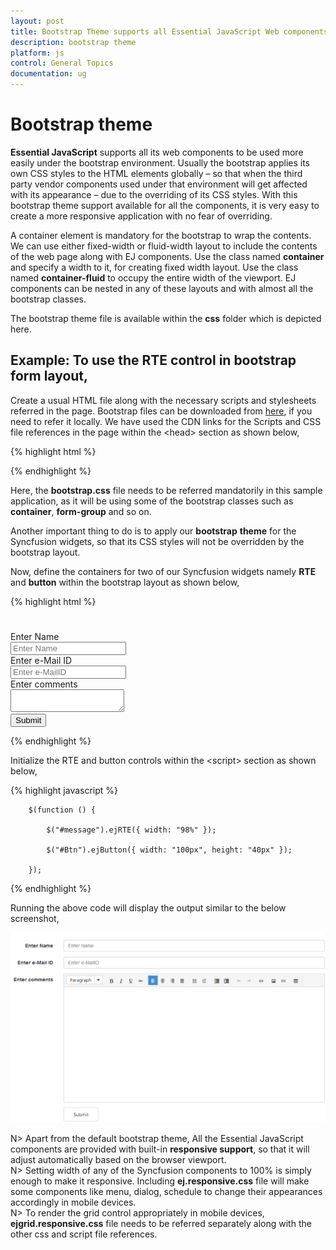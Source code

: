 ```yaml
---
layout: post
title: Bootstrap Theme supports all Essential JavaScript Web components
description: bootstrap theme
platform: js
control: General Topics
documentation: ug
---
```


# Bootstrap theme

**Essential JavaScript** supports all its web components to be used more easily under the bootstrap environment. Usually the bootstrap applies its own CSS styles to the HTML elements globally – so that when the third party vendor components used under that environment will get affected with its appearance – due to the overriding of its CSS styles. With this bootstrap theme support available for all the components, it is very easy to create a more responsive application with no fear of overriding.

A container element is mandatory for the bootstrap to wrap the contents. We can use either fixed-width or fluid-width layout to include the contents of the web page along with EJ components. Use the class named **container** and specify a width to it, for creating fixed width layout. Use the class named **container-fluid** to occupy the entire width of the viewport. EJ components can be nested in any of these layouts and with almost all the bootstrap classes.

The bootstrap theme file is available within the **css** folder which is depicted here. 

## Example: To use the RTE control in bootstrap form layout, 

Create a usual HTML file along with the necessary scripts and stylesheets referred in the page. Bootstrap files can be downloaded from [here](http://getbootstrap.com/getting-started/), if you need to refer it locally. We have used the CDN links for the Scripts and CSS file references in the page within the &lt;head&gt; section as shown below, 

{% highlight html %}


<head>
    <link rel="stylesheet" href="https://maxcdn.bootstrapcdn.com/bootstrap/3.2.0/css/bootstrap.min.css" />
    <link href="http://cdn.syncfusion.com/{{ site.releaseversion }}/js/web/bootstrap-theme/ej.web.all.min.css" rel="stylesheet" />
    <script src="http://cdn.syncfusion.com/js/assets/external/jquery-1.10.2.min.js"></script>
    <script src="http://cdn.syncfusion.com/js/assets/external/jquery.easing.1.3.min.js"></script>
    <script src="http://cdn.syncfusion.com/js/assets/external/jsrender.min.js"></script>
    <script src="http://cdn.syncfusion.com/{{ site.releaseversion }}/js/web/ej.web.all.min.js"></script>
</head>


{% endhighlight %}



Here, the **bootstrap.css** file needs to be referred mandatorily in this sample application, as it will be using some of the bootstrap classes such as **container**, **form-group** and so on.

Another important thing to do is to apply our **bootstrap** **theme** for the Syncfusion widgets, so that its CSS styles will not be overridden by the bootstrap layout.

Now, define the containers for two of our Syncfusion widgets namely **RTE** and **button** within the bootstrap layout as shown below,

{% highlight html %}


<div class="container">
        <div class="col-lg-12" id="Comments">
            <div class="form-horizontal" style="padding-top: 25px;">
                <div class="form-group">
                    <label for="name" class="col-sm-2 control-label">Enter Name</label>
                    <div class="col-sm-10">
                        <input type="text" class="form-control" id="name"
                            placeholder="Enter Name">
                    </div>
                </div>
                <div class="form-group">
                    <label for="emailID" class="col-sm-2 control-label">Enter e-Mail ID</label>
                    <div class="col-sm-10">
                        <input type="text" class="form-control" id="emailID"
                            placeholder="Enter e-MailID">
                    </div>
                </div>
                <div class="form-group">
                    <label for="comments" class="col-sm-2 control-label">Enter comments</label>
                    <div class="col-sm-10">
                          <textarea type="text" class="form-control" id="message"></textarea>
                    </div>
                </div>
                <div class="form-group">
                    <div class="col-sm-offset-2 col-sm-10">
                          <button id="Btn" class="btn btn-default">Submit</button>
                    </div>
                </div>
            </div>
        </div>
</div>



{% endhighlight %}



Initialize the RTE and button controls within the &lt;script&gt; section as shown below,

{% highlight javascript %}


        $(function () {

            $("#message").ejRTE({ width: "98%" });

            $("#Btn").ejButton({ width: "100px", height: "40px" });

        });



{% endhighlight %}



Running the above code will display the output similar to the below screenshot,

![](bootstraptheme_images\bootstraptheme_img1.png)


N> Apart from the default bootstrap theme, All the Essential JavaScript components are provided with built-in **responsive support**, so that it will adjust automatically based on the browser viewport.  
N> Setting width of any of the Syncfusion components to 100% is simply enough to make it responsive. Including **ej.responsive.css** file will make some components like menu, dialog, schedule to change their appearances accordingly in mobile devices.   
N> To render the grid control appropriately in mobile devices, **ejgrid.responsive.css** file needs to be referred separately along with the other css and script file references.




